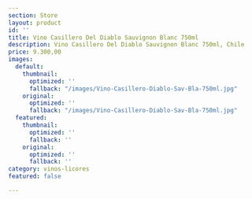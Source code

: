 ```yaml
---
section: Store
layout: product
id: ''
title: Vino Casillero Del Diablo Sauvignon Blanc 750ml
description: Vino Casillero Del Diablo Sauvignon Blanc 750ml, Chile
price: 9.300,00
images:
  default:
    thumbnail:
      optimized: ''
      fallback: "/images/Vino-Casillero-Diablo-Sav-Bla-750ml.jpg"
    original:
      optimized: ''
      fallback: "/images/Vino-Casillero-Diablo-Sav-Bla-750ml.jpg"
  featured:
    thumbnail:
      optimized: ''
      fallback: ''
    original:
      optimized: ''
      fallback: ''
category: vinos-licores
featured: false

---
```

